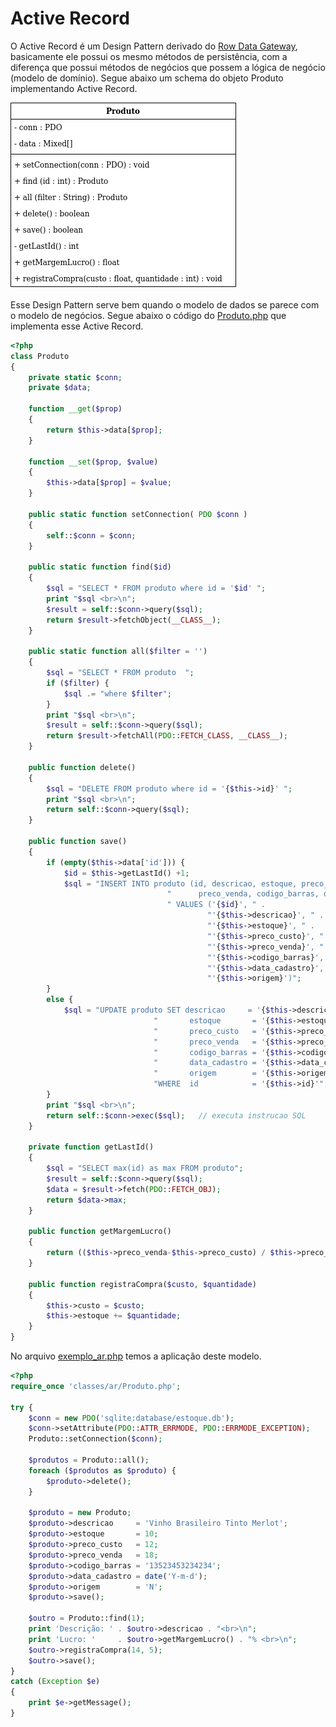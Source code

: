# Active Record

O Active Record é um Design Pattern derivado do
[Row Data Gateway](../02-row-data-gateway/README.md), basicamente ele possui os
mesmo métodos de persistência, com a diferença que possui métodos de negócios
que possem a lógica de negócio (modelo de domínio). Segue abaixo um schema do
objeto Produto implementando Active Record.

![Schema Active Record Produto](assets/Active_Record.png)

Esse Design Pattern serve bem quando o modelo de dados se parece com o modelo
de negócios. Segue abaixo o código do
[Produto.php](../../../exemplos-do-livro/cap5/classes/ar/Produto.php) que implementa
esse Active Record.

```php
<?php
class Produto
{
    private static $conn;
    private $data;

    function __get($prop)
    {
        return $this->data[$prop];
    }

    function __set($prop, $value)
    {
        $this->data[$prop] = $value;
    }

    public static function setConnection( PDO $conn )
    {
        self::$conn = $conn;
    }

    public static function find($id)
    {
        $sql = "SELECT * FROM produto where id = '$id' ";
        print "$sql <br>\n";
        $result = self::$conn->query($sql);
        return $result->fetchObject(__CLASS__);
    }

    public static function all($filter = '')
    {
        $sql = "SELECT * FROM produto  ";
        if ($filter) {
            $sql .= "where $filter";
        }
        print "$sql <br>\n";
        $result = self::$conn->query($sql);
        return $result->fetchAll(PDO::FETCH_CLASS, __CLASS__);
    }

    public function delete()
    {
        $sql = "DELETE FROM produto where id = '{$this->id}' ";
        print "$sql <br>\n";
        return self::$conn->query($sql);
    }

    public function save()
    {
        if (empty($this->data['id'])) {
            $id = $this->getLastId() +1;
            $sql = "INSERT INTO produto (id, descricao, estoque, preco_custo, ".
                                   "      preco_venda, codigo_barras, data_cadastro, origem)" .
                                   " VALUES ('{$id}', " .
                                            "'{$this->descricao}', " .
                                            "'{$this->estoque}', " .
                                            "'{$this->preco_custo}', " .
                                            "'{$this->preco_venda}', " .
                                            "'{$this->codigo_barras}', " .
                                            "'{$this->data_cadastro}', " .
                                            "'{$this->origem}')";
        }
        else {
            $sql = "UPDATE produto SET descricao     = '{$this->descricao}', " .
                                "       estoque       = '{$this->estoque}', " .
                                "       preco_custo   = '{$this->preco_custo}', " .
                                "       preco_venda   = '{$this->preco_venda}', ".
                                "       codigo_barras = '{$this->codigo_barras}', ".
                                "       data_cadastro = '{$this->data_cadastro}', ".
                                "       origem        = '{$this->origem}' ".
                                "WHERE  id            = '{$this->id}'";
        }
        print "$sql <br>\n";
        return self::$conn->exec($sql);   // executa instrucao SQL
    }

    private function getLastId()
    {
        $sql = "SELECT max(id) as max FROM produto";
        $result = self::$conn->query($sql);
        $data = $result->fetch(PDO::FETCH_OBJ);
        return $data->max;
    }

    public function getMargemLucro()
    {
        return (($this->preco_venda-$this->preco_custo) / $this->preco_custo) * 100;
    }

    public function registraCompra($custo, $quantidade)
    {
        $this->custo = $custo;
        $this->estoque += $quantidade;
    }
}
```

No arquivo [exemplo_ar.php](../../../exemplos-do-livro/cap5/exemplo_ar.php) temos a aplicação deste modelo.

```php
<?php
require_once 'classes/ar/Produto.php';

try {
    $conn = new PDO('sqlite:database/estoque.db');
    $conn->setAttribute(PDO::ATTR_ERRMODE, PDO::ERRMODE_EXCEPTION);
    Produto::setConnection($conn);

    $produtos = Produto::all();
    foreach ($produtos as $produto) {
        $produto->delete();
    }

    $produto = new Produto;
    $produto->descricao     = 'Vinho Brasileiro Tinto Merlot';
    $produto->estoque       = 10;
    $produto->preco_custo   = 12;
    $produto->preco_venda   = 18;
    $produto->codigo_barras = '13523453234234';
    $produto->data_cadastro = date('Y-m-d');
    $produto->origem        = 'N';
    $produto->save();

    $outro = Produto::find(1);
    print 'Descrição: ' . $outro->descricao . "<br>\n";
    print 'Lucro: '     . $outro->getMargemLucro() . "% <br>\n";
    $outro->registraCompra(14, 5);
    $outro->save();
}
catch (Exception $e)
{
    print $e->getMessage();
}
```

